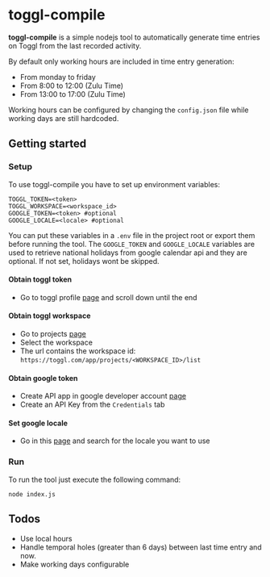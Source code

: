 # toggl-compile

**toggl-compile** is a simple nodejs tool to automatically generate time entries on Toggl from the last recorded activity.

By default only working hours are included in time entry generation:
- From monday to friday
- From 8:00 to 12:00 (Zulu Time)
- From 13:00 to 17:00 (Zulu Time)

Working hours can be configured by changing the `config.json` file while working days are still hardcoded.

## Getting started

### Setup
To use toggl-compile you have to set up environment variables:
```
TOGGL_TOKEN=<token>
TOGGL_WORKSPACE=<workspace_id>
GOOGLE_TOKEN=<token> #optional
GOOGLE_LOCALE=<locale> #optional
```

You can put these variables in a `.env` file in the project root or export them before running the tool.
The `GOOGLE_TOKEN` and `GOOGLE_LOCALE` variables are used to retrieve national holidays from google calendar api and they are optional. If not set, holidays wont be skipped.

#### Obtain toggl token

* Go to toggl profile [page](https://toggl.com/app/profile) and scroll down until the end

#### Obtain toggl workspace

* Go to projects [page](https://toggl.com/app/projects/)
* Select the workspace
* The url contains the workspace id: `https://toggl.com/app/projects/<WORKSPACE_ID>/list`

#### Obtain google token

* Create API app in google developer account [page](https://console.developers.google.com)
* Create an API Key from the `Credentials` tab

#### Set google locale

* Go in this [page](https://gist.github.com/danielefongo/0bce52012cde8f714cfb7ec1e677c7bd) and search for the locale you want to use

### Run
To run the tool just execute the following command:
```
node index.js
```

## Todos
- Use local hours
- Handle temporal holes (greater than 6 days) between last time entry and now.
- Make working days configurable